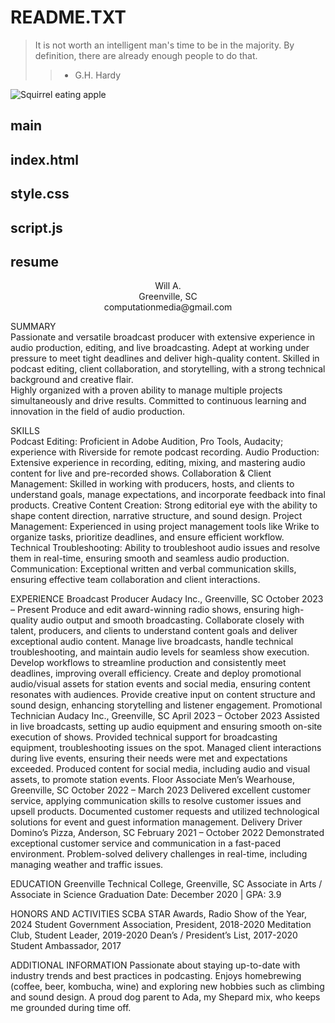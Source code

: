<h1>README.TXT</h1>

>It is not worth an intelligent man's time to be in the majority.
By definition, there are already enough people to do that.
>> - G.H. Hardy

![Squirrel eating apple](images/SquirrelWApple.JPG)

<h2>main</h2>



<h2>index.html</h2>

<h2>style.css</h2>

<h2>script.js</h2>

<h2>resume</h2>

<p align=center>Will A.<br/>
Greenville, SC<br/>
computationmedia@gmail.com<br/>

SUMMARY<br/>
Passionate and versatile broadcast producer with extensive experience in audio production, editing, and live broadcasting. Adept at working under pressure to meet tight deadlines and deliver high-quality content. Skilled in podcast editing, client collaboration, and storytelling, with a strong technical background and creative flair.<br/>
Highly organized with a proven ability to manage multiple projects simultaneously and drive results. Committed to continuous learning and innovation in the field of audio production.<br/>

SKILLS<br/>
Podcast Editing: Proficient in Adobe Audition, Pro Tools, Audacity; experience with Riverside for remote podcast recording.
Audio Production: Extensive experience in recording, editing, mixing, and mastering audio content for live and pre-recorded shows.
Collaboration & Client Management: Skilled in working with producers, hosts, and clients to understand goals, manage expectations, and incorporate feedback into final products.
Creative Content Creation: Strong editorial eye with the ability to shape content direction, narrative structure, and sound design.
Project Management: Experienced in using project management tools like Wrike to organize tasks, prioritize deadlines, and ensure efficient workflow.
Technical Troubleshooting: Ability to troubleshoot audio issues and resolve them in real-time, ensuring smooth and seamless audio production.
Communication: Exceptional written and verbal communication skills, ensuring effective team collaboration and client interactions.

EXPERIENCE
Broadcast Producer
Audacy Inc., Greenville, SC
October 2023 – Present
Produce and edit award-winning radio shows, ensuring high-quality audio output and smooth broadcasting.
Collaborate closely with talent, producers, and clients to understand content goals and deliver exceptional audio content.
Manage live broadcasts, handle technical troubleshooting, and maintain audio levels for seamless show execution.
Develop workflows to streamline production and consistently meet deadlines, improving overall efficiency.
Create and deploy promotional audio/visual assets for station events and social media, ensuring content resonates with audiences.
Provide creative input on content structure and sound design, enhancing storytelling and listener engagement.
Promotional Technician
Audacy Inc., Greenville, SC
April 2023 – October 2023
Assisted in live broadcasts, setting up audio equipment and ensuring smooth on-site execution of shows.
Provided technical support for broadcasting equipment, troubleshooting issues on the spot.
Managed client interactions during live events, ensuring their needs were met and expectations exceeded.
Produced content for social media, including audio and visual assets, to promote station events.
Floor Associate
Men’s Wearhouse, Greenville, SC
October 2022 – March 2023
Delivered excellent customer service, applying communication skills to resolve customer issues and upsell products.
Documented customer requests and utilized technological solutions for event and guest information management.
Delivery Driver
Domino’s Pizza, Anderson, SC
February 2021 – October 2022
Demonstrated exceptional customer service and communication in a fast-paced environment.
Problem-solved delivery challenges in real-time, including managing weather and traffic issues.

EDUCATION
Greenville Technical College, Greenville, SC
Associate in Arts / Associate in Science
Graduation Date: December 2020 | GPA: 3.9

HONORS AND ACTIVITIES
SCBA STAR Awards, Radio Show of the Year, 2024
Student Government Association, President, 2018-2020
Meditation Club, Student Leader, 2019-2020
Dean’s / President’s List, 2017-2020
Student Ambassador, 2017

ADDITIONAL INFORMATION
Passionate about staying up-to-date with industry trends and best practices in podcasting.
Enjoys homebrewing (coffee, beer, kombucha, wine) and exploring new hobbies such as climbing and sound design.
A proud dog parent to Ada, my Shepard mix, who keeps me grounded during time off.</p>
